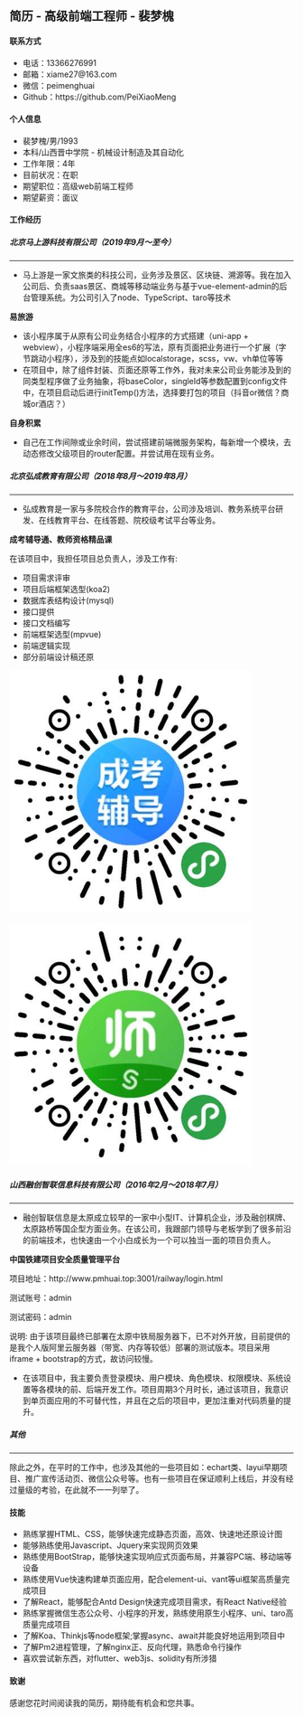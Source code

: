 ## 简历 - 高级前端工程师 - 裴梦槐
#### 联系方式
<ul>
	<li>电话：13366276991</li>
	<li>邮箱：xiame27@163.com</li>
	<li>微信：peimenghuai</li>
	<li>Github：https://github.com/PeiXiaoMeng</li>
</ul>

#### 个人信息
<ul>
	<li>裴梦槐/男/1993</li>
	<li>本科/山西晋中学院 - 机械设计制造及其自动化</li>
	<li>工作年限：4年</li>
	<li>目前状况：在职</li>
	<li>期望职位：高级web前端工程师</li>
	<li>期望薪资：面议</li>
</ul>

#### 工作经历
##### 北京马上游科技有限公司（2019年9月～至今）
<hr />
<ul>
	<li>马上游是一家文旅类的科技公司，业务涉及景区、区块链、溯源等。我在加入公司后、负责saas景区、商城等移动端业务与基于vue-element-admin的后台管理系统。为公司引入了node、TypeScript、taro等技术</li>
</ul>

<strong>易旅游</strong>
<ul>
	<li>该小程序属于从原有公司业务结合小程序的方式搭建（uni-app + webview），小程序端采用全es6的写法，原有页面把业务进行一个扩展（字节跳动小程序），涉及到的技能点如localstorage，scss，vw、vh单位等等</li>
	<li>在项目中，除了组件封装、页面还原等工作外，我对未来公司业务能涉及到的同类型程序做了业务抽象，将baseColor，singleId等参数配置到config文件中，在项目启动后进行initTemp()方法，选择要打包的项目（抖音or微信？商城or酒店？）</li>
</ul>

<strong>自身积累</strong>
<ul>
	<li>自己在工作间隙或业余时间，尝试搭建前端微服务架构，每新增一个模块，去动态修改父级项目的router配置。并尝试用在现有业务。</li>
</ul>

##### 北京弘成教育有限公司（2018年8月～2019年8月）
<hr />
<ul>
	<li>弘成教育是一家与多院校合作的教育平台，公司涉及培训、教务系统平台研发、在线教育平台、在线答题、院校级考试平台等业务。</li>
</ul>

<strong>成考辅导通、教师资格精品课</strong>
<p>在该项目中，我担任项目总负责人，涉及工作有:</p>
<ul>
	<li>项目需求评审</li>
	<li>项目后端框架选型(koa2)</li>
	<li>数据库表结构设计(mysql)</li>
	<li>接口提供</li>
	<li>接口文档编写</li>
	<li>前端框架选型(mpvue)</li>
	<li>前端逻辑实现</li>
	<li>部分前端设计稿还原</li>
</ul>

![Alt text](https://github.com/PeiXiaoMeng/my-projects/blob/master/ScreenShots/chengkao.jpeg)

![Alt text](https://github.com/PeiXiaoMeng/my-projects/blob/master/ScreenShots/teacher.jpeg)

##### 山西融创智联信息科技有限公司（2016年2月～2018年7月）
<hr />
<ul>
	<li>融创智联信息是太原成立较早的一家中小型IT、计算机企业，涉及融创棋牌、太原路桥等国企型方面业务。在该公司，我跟部门领导与老板学到了很多前沿的前端技术，也快速由一个小白成长为一个可以独当一面的项目负责人。</li>
</ul>

<strong>中国铁建项目安全质量管理平台</strong>
<p>项目地址：<a>http://www.pmhuai.top:3001/railway/login.html</a></p>
<p>测试账号：admin</p>
<p>测试密码：admin</p>
<p>说明: 由于该项目最终已部署在太原中铁局服务器下，已不对外开放，目前提供的是我个人版阿里云服务器（带宽、内存等较低）部署的测试版本。项目采用iframe + bootstrap的方式，故访问较慢。</p>
<ul>
	<li>在该项目中，我主要负责登录模块、用户模块、角色模块、权限模块、系统设置等各模块的前、后端开发工作。项目周期3个月时长，通过该项目，我意识到单页面应用的不可替代性，并且在之后的项目中，更加注重对代码质量的提升。</li>
</ul>

##### 其他
<hr />
<p>除此之外，在平时的工作中，也涉及其他的一些项目如：echart类、layui早期项目、推广宣传活动页、微信公众号等。也有一些项目在保证顺利上线后，并没有经过量级的考验，在此就不一一列举了。</p>

#### 技能

<ul>
	<li>熟练掌握HTML、CSS，能够快速完成静态页面，高效、快速地还原设计图</li>
	<li>能够熟练使用Javascript、Jquery来实现网页效果</li>
	<li>熟练使用BootStrap，能够快速实现响应式页面布局，并兼容PC端、移动端等设备</li>
	<li>熟练使用Vue快速构建单页面应用，配合element-ui、vant等ui框架高质量完成项目</li>
	<li>了解React，能够配合Antd Design快速完成项目需求，有React Native经验</li>
	<li>熟练掌握微信生态公众号、小程序的开发，熟练使用原生小程序、uni、taro高质量完成项目</li>
	<li>了解Koa、Thinkjs等node框架;掌握async、await并能良好地运用到项目中</li>
	<li>了解Pm2进程管理，了解nginx正、反向代理，熟悉命令行操作</li>
	<li>喜欢尝试新东西，对flutter、web3js、solidity有所涉猎</li>
</ul>

#### 致谢
<p>感谢您花时间阅读我的简历，期待能有机会和您共事。</p>

